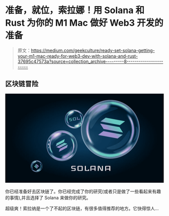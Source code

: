 # 准备，就位，索拉娜！用 Solana 和 Rust 为你的 M1 Mac 做好 Web3 开发的准备

> 原文：<https://medium.com/geekculture/ready-set-solana-getting-your-m1-mac-ready-for-web3-dev-with-solana-and-rust-37695c47573a?source=collection_archive---------8----------------------->

## 区块链冒险

![](img/53757bd2fee14d9069a802ccf9a3b033.png)

你已经准备好去区块链了。你已经完成了你的研究(或者只是做了一些看起来有趣的事情),并且选择了 Solana 来做你的研究。

超级爽！索拉纳是一个了不起的区块链，有很多值得推荐的地方。它快得惊人…